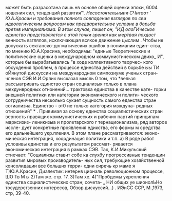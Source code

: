 может быть разрасотана лишь нв основе общей оценки эпохи, 6004
ношения сил, тенденций развития”_’. Несостоятельныии СЧитаот `
Ю.А.Красин и требования полного совпадения взглядов по сви
идеологическим вопросам как предварительное условие в борьба
претив империализма. В этом случае, пишет он, "ИД олоГИческое
единство представляется с этой точки зрения как мертвая  похдост_
венность взглялов, исключающая всякое движение цыслим . Чтобы
не допускать сектанско-догматических ошибок в понимании един-
ства, по мнению Ю.А.Красина, необходимы: "единые Теоретические
и политические оценки в международном коммунистическом двихо_
И", которые бы вырабатывались "в ходе коллективного творчес-
кого обсухдения проблем, в процессе единства действий в борьбе
ыы ТИ оЙянутой дискуссии на международном симпозиуме
ученых стран-членов СЭВ И.И.Орлик высказал мысль 0 тоы, что
*вельзя рассыатривать единство стран социализыя только в плана
мехдунвродных отнонений... трактовка единства в качестве кате-
горки внешней политики или категории экономического и полити-
ческого сотрудничества несколько сукает сущность самого еданства
стран согиализиа. Единство - эт0 не только категория мзждуна-
редных отношений" * .
Привимая за основу единства социалистических стран верность
правящих коммунистических и рабочих партий принципам марксизиз-
леникизыа и пролетарского г тернационализма, ряд авторов иссле-
дует конкретные проявления едикства, его формы м средства его
дальнейшего укр.пления. В этом плане рассматриваются: эконо-
мическая интеграция, координация политики и т.п.
а) В ряде работ условивы единства и его результатом рассмат-
рявается экономическая интеграция в рамках СЭВ.
Так, К.И.Микульский стиечает: "Социализы ставит собе ка
слухбу прогрессивные тенденции развития мировых производитель-
ных сил, требующие хозяйственной консолидации все больших терри-
одни сиречь кр маме я
Т)Ю.А.Красин, Диалектик: интернв циональ
революционном процессе, ШО Тв М ы
2)Там же. стр. 17.
З)Там хе.
4)"Пробдемы укрепления единства социалистических стран; сочета-
„ НИ общих уе шионолЬНо тосудерстзенних интересов, Обзор
дискуссий...) . ИЭиСС ССР, М.,1973, стр, 39-40.

